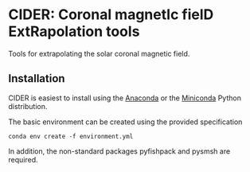 CIDER: Coronal magnetIc fielD ExtRapolation tools
=================================================

Tools for extrapolating the solar coronal magnetic field.


Installation
------------

CIDER is easiest to install using the [Anaconda](https://www.anaconda.com/) or
the [Miniconda](https://conda.io/miniconda.html) Python distribution.

The basic environment can be created using the provided specification

    conda env create -f environment.yml

In addition, the non-standard packages pyfishpack and pysmsh are required.